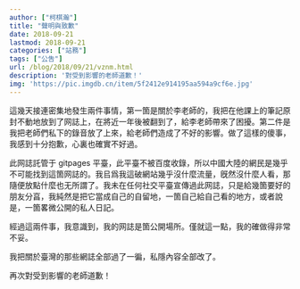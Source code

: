 ```yaml
---
author: ["柯棋瀚"]
title: "聲明與致歉"
date: 2018-09-21
lastmod: 2018-09-21
categories: ["站務"]
tags: ["公吿"]
url: /blog/2018/09/21/vznm.html
description: '對受到影響的老師道歉！'
img: 'https://pic.imgdb.cn/item/5f2412e914195aa594a9cf6e.jpg'
---
```


這幾天接連密集地發生兩件事情，第一箇是關於李老師的，我把在他課上的筆記原封不動地放到了网誌上，在將近一年後被翻到了，給李老師帶來了困擾。第二件是我把老師們私下的錄音放了上來，給老師們造成了不好的影響。做了這樣的傻事，我感到十分抱歉，心裏也確實不好過。

此网誌託管于 gitpages 平臺，此平臺不被百度收錄，所以中國大陸的網民是幾乎不可能找到這箇网誌的。我㠯爲我這破網站幾乎沒什麼流量，旣然沒什麼人看，那隨便放點什麼也无所謂了。我未在任何社交平臺宣傳過此网誌，只是給幾箇要好的朋友分亯，我純然是把它當成自己的自留地，一箇自己給自己看的地方，或者說是，一箇畧微公開的私人日記。

經過這兩件事，我意識到，我的网誌是箇公開場所。僅就這一點，我的確做得非常不妥。

我把關於臺灣的那些網誌全部過了一徧，私隱內容全部改了。

再次對受到影響的老師道歉！